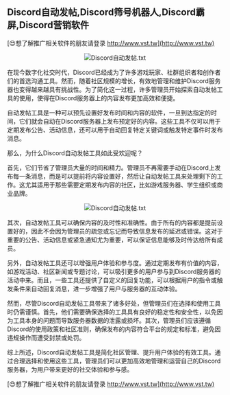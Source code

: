 ## **Discord自动发帖,Discord筛号机器人,Discord霸屏,Discord营销软件**

[😍想了解推广相关软件的朋友请登录 http://www.vst.tw](http://www.vst.tw)

 <center><img src="https://vst.tw/MP4/tuiguang/png/3.png" alt="Discord自动发帖.txt"></center>

在现今数字化社交时代，Discord已经成为了许多游戏玩家、社群组织者和创作者们的首选沟通工具。然而，随着社区规模的增长，有效地管理和维护Discord服务器也变得越来越具有挑战性。为了简化这一过程，许多管理员开始探索自动发帖工具的使用，使得在Discord服务器上的内容发布更加高效和便捷。

自动发帖工具是一种可以预先设置好发布时间和内容的软件，一旦到达指定的时间，它们就会自动在Discord服务器上发布预定好的内容。这些工具不仅可以用于定期发布公告、活动信息，还可以用于自动回复特定关键词或触发特定事件时发布消息。

那么，为什么Discord自动发帖工具如此受欢迎呢？

首先，它们节省了管理员大量的时间和精力。管理员不再需要手动在Discord上发布每一条消息，而是可以提前将内容设置好，然后让自动发帖工具来处理剩下的工作。这尤其适用于那些需要定期发布内容的社区，比如游戏服务器、学生组织或商业品牌。

 <center><img src="https://vst.tw/MP4/tuiguang/png/5.png" alt="Discord自动发帖.txt"></center>

其次，自动发帖工具可以确保内容的及时性和准确性。由于所有的内容都是提前设置好的，因此不会因为管理员的疏忽或忘记而导致信息发布的延迟或错误。这对于重要的公告、活动信息或紧急通知尤为重要，可以保证信息能够及时传达给所有成员。

另外，自动发帖工具还可以增强用户体验和参与度。通过定期发布有价值的内容，如游戏活动、社区新闻或专题讨论，可以吸引更多的用户参与到Discord服务器的活动中来。而且，一些工具还提供了自定义的回复功能，可以根据用户的指令或触发条件来自动回复消息，进一步增强了用户与服务器的互动体验。

然而，尽管Discord自动发帖工具带来了诸多好处，但管理员们在选择和使用工具时仍需谨慎。首先，他们需要确保选择的工具具有良好的稳定性和安全性，以免因为工具本身的问题而导致服务器数据的泄露或损坏。其次，管理员们应该遵循Discord的使用政策和社区准则，确保发布的内容符合平台的规定和标准，避免因违规操作而遭受封禁或处罚。

综上所述，Discord自动发帖工具是简化社区管理、提升用户体验的有效工具。通过合理选择和使用这些工具，管理员们可以更加高效地管理和运营自己的Discord服务器，为用户带来更好的社交体验和参与感。

[😍想了解推广相关软件的朋友请登录 http://www.vst.tw](http://www.vst.tw)



